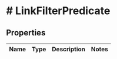 # # LinkFilterPredicate

## Properties

Name | Type | Description | Notes
------------ | ------------- | ------------- | -------------

